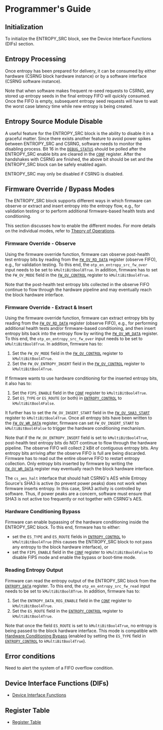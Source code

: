# Programmer's Guide

## Initialization

To initialize the ENTROPY_SRC block, see the Device Interface Functions (DIFs) section.


## Entropy Processing

Once entropy has been prepared for delivery, it can be consumed by either hardware (CSRNG block hardware instance) or by a software interface (CSRNG software instance).

Note that when software makes frequent re-seed requests to CSRNG, any stored up entropy seeds in the final entropy FIFO will quickly consumed.
Once the FIFO is empty, subsequent entropy seed requests will have to wait the worst case latency time while new entropy is being created.


## Entropy Source Module Disable

A useful feature for the ENTROPY_SRC block is the ability to disable it in a graceful matter.
Since there exists another feature to avoid power spikes between ENTROPY_SRC and CSRNG, software needs to monitor the disabling process.
Bit 16 in the [`DEBUG_STATUS`](../data/entropy_src.hjson#debug_status) should be polled after the ENTROPY_SRC enable bits are cleared in the [`CONF`](../data/entropy_src.hjson#conf) register.
After the handshakes with CSRNG are finished, the above bit should be set and the ENTROPY_SRC block can be safely enabled again.

ENTROPY_SRC may only be disabled if CSRNG is disabled.


## Firmware Override / Bypass Modes

The ENTROPY_SRC block supports different ways in which firmware can observe or extract and insert entropy into the entropy flow, e.g., for validation testing or to perform additional firmware-based health tests and conditioning.

This section discusses how to enable the different modes.
For more details on the individual modes, refer to [Theory of Operations](#theory-of-operations).

### Firmware Override - Observe

Using the firmware override function, firmware can observe post-health test entropy bits by reading from the [`FW_OV_RD_DATA`](../data/entropy_src.hjson#fw_ov_rd_data) register (observe FIFO), e.g., for validation testing.
To this end, the `otp_en_entropy_src_fw_over` input needs to be set to `kMultiBitBool8True`.
In addition, firmware has to set the `FW_OV_MODE` field in the [`FW_OV_CONTROL`](../data/entropy_src.hjson#fw_ov_control) register to `kMultiBitBool4True`.

Note that the post-health test entropy bits collected in the observe FIFO continue to flow through the hardware pipeline and may eventually reach the block hardware interface.

### Firmware Override - Extract & Insert

Using the firmware override function, firmware can extract entropy bits by reading from the [`FW_OV_RD_DATA`](../data/entropy_src.hjson#fw_ov_rd_data) register (observe FIFO), e.g., for performing additional health tests and/or firmware-based conditioning, and then insert entropy bits back into the entropy flow by writing the [`FW_OV_WR_DATA`](../data/entropy_src.hjson#fw_ov_wr_data) register.
To this end, the `otp_en_entropy_src_fw_over` input needs to be set to `kMultiBitBool8True`.
In addition, firmware has to:
1. Set the `FW_OV_MODE` field in the [`FW_OV_CONTROL`](../data/entropy_src.hjson#fw_ov_control) register to `kMultiBitBool4True`.
1. Set the `FW_OV_ENTROPY_INSERT` field in the [`FW_OV_CONTROL`](../data/entropy_src.hjson#fw_ov_control) register to `kMultiBitBool4True`.

If firmware wants to use hardware conditioning for the inserted entropy bits, it also has to:
1. Set the `FIPS_ENABLE` field in the [`CONF`](../data/entropy_src.hjson#conf) register to `kMultiBitBool4True`.
1. Set `ES_TYPE` or `ES_ROUTE` (or both) in [`ENTROPY_CONTROL`](../data/entropy_src.hjson#entropy_control) to `kMultiBitBool4False`.

It further has to set the `FW_OV_INSERT_START` field in the [`FW_OV_SHA3_START`](../data/entropy_src.hjson#fw_ov_sha3_start) register to `kMultiBitBool4True`.
Once all entropy bits have been written to the [`FW_OV_WR_DATA`](../data/entropy_src.hjson#fw_ov_wr_data) register, firmware can set `FW_OV_INSERT_START` to `kMultiBitBool4False` to trigger the hardware conditioning mechanism.

Note that if the `FW_OV_ENTROPY_INSERT` field is set to `kMultiBitBool4True`, post-health test entropy bits do NOT continue to flow through the hardware pipeline.
The observe FIFO will collect 2 kBit of contiguous entropy bits.
Any entropy bits arriving after the observe FIFO is full are being discarded.
Firmware has to read out the entire observe FIFO to restart entropy collection.
Only entropy bits inserted by firmware by writing the [`FW_OV_WR_DATA`](../data/entropy_src.hjson#fw_ov_wr_data) register may eventually reach the block hardware interface.

The `cs_aes_halt` interface that should halt CSRNG's AES while Entropy Source's SHA3 is active (to prevent power peaks) does not work when firmware inserts entropy.
In this case, SHA3 activity is controlled by software.
Thus, if power peaks are a concern, software must ensure that SHA3 is not active too frequently or not together with CSRNG's AES.

### Hardware Conditioning Bypass

Firmware can enable bypassing of the hardware conditioning inside the ENTROPY_SRC block.
To this end, firmware has to either:
- set the `ES_TYPE` and `ES_ROUTE` fields in [`ENTROPY_CONTROL`](../data/entropy_src.hjson#entropy_control) to `kMultiBitBool4True` (this causes the ENTROPY_SRC block to not pass any entropy to the block hardware interface), or
- set the `FIPS_ENABLE` field in the [`CONF`](../data/entropy_src.hjson#conf) register to `kMultiBitBool4False` to disable FIPS mode and enable the bypass or boot-time mode.

### Reading Entropy Output

Firmware can read the entropy output of the ENTROPY_SRC block from the [`ENTROPY_DATA`](../data/entropy_src.hjson#entropy_data) register.
To this end, the `otp_en_entropy_src_fw_read` input needs to be set to `kMultiBitBool8True`.
In addition, firmware has to:
1. Set the `ENTROPY_DATA_REG_ENABLE` field in the [`CONF`](../data/entropy_src.hjson#conf) register to `kMultiBitBool4True`.
1. Set the `ES_ROUTE` field in the [`ENTROPY_CONTROL`](../data/entropy_src.hjson#entropy_control) register to `kMultiBitBool4True`.

Note that once the field `ES_ROUTE` is set to `kMultiBitBool4True`, no entropy is being passed to the block hardware interface.
This mode is compatible with [Hardware Conditioning Bypass](#hardware-conditioning-bypass) (enabled by setting the `ES_TYPE` field in [`ENTROPY_CONTROL`](../data/entropy_src.hjson#entropy_control) to `kMultiBitBool4True`).


## Error conditions

Need to alert the system of a FIFO overflow condition.

## Device Interface Functions (DIFs)

- [Device Interface Functions](../../../../sw/device/lib/dif/dif_entropy_src.h)

## Register Table

* [Register Table](../data/entropy_src.hjson#registers)
